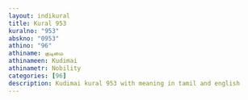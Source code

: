 ```yaml
---
layout: indikural
title: Kural 953
kuralno: "953"
abskno: "0953"
athino: "96"
athiname: குடிமை
athinameen: Kudimai
athinametr: Nobility
categories: [96]
description: Kudimai kural 953 with meaning in tamil and english 
---
```


